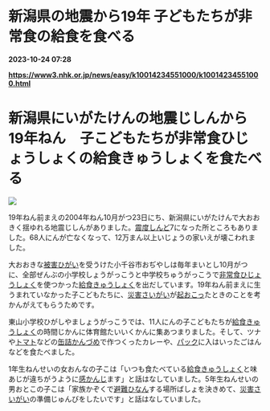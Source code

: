 # 新潟県の地震から19年 子どもたちが非常食の給食を食べる

**2023-10-24 07:28**

**https://www3.nhk.or.jp/news/easy/k10014234551000/k10014234551000.html**

新潟県にいがたけんの地震じしんから19年ねん　子こどもたちが非常食ひじょうしょくの給食きゅうしょくを食たべる
======================================================

![](https://www3.nhk.or.jp/news/html/20231023/K10014234551_2310231603_1023162400_01_02.jpg)  

19年ねん前まえの2004年ねん10月がつ23日にち、新潟県にいがたけんで大おおきく揺ゆれる地震じしんがありました。[震度しんど](javascript:void(0))7になった所ところもありました。68人にんが亡なくなって、12万まん以上いじょうの家いえが壊こわれました。

大おおきな[被害ひがい](javascript:void(0))を受うけた小千谷市おぢやしは毎年まいとし10月がつに、全部ぜんぶの小学校しょうがっこうと中学校ちゅうがっこうで[非常食ひじょうしょく](javascript:void(0))を使つかった[給食きゅうしょく](javascript:void(0))を出だしています。19年ねん前まえに生うまれていなかった子こどもたちに、[災害さいがい](javascript:void(0))が[起おこっ](javascript:void(0))たときのことを考かんがえてもらうためです。

東山小学校ひがしやましょうがっこうでは、11人にんの子こどもたちが[給食きゅうしょく](javascript:void(0))の時間じかんに体育館たいいくかんに集あつまりました。そして、ツナや[トマト](javascript:void(0))などの[缶詰かんづめ](javascript:void(0))で作つくったカレーや、[パック](javascript:void(0))に入はいったごはんなどを食たべました。

1年生ねんせいの女おんなの子こは「いつも食たべている[給食きゅうしょく](javascript:void(0))と味あじが違ちがうように[感かんじ](javascript:void(0))ます」と話はなしていました。5年生ねんせいの男おとこの子こは「家族かぞくで[避難ひなん](javascript:void(0))する場所ばしょを決きめて、[災害さいがい](javascript:void(0))の準備じゅんびをしたいです」と話はなしていました。